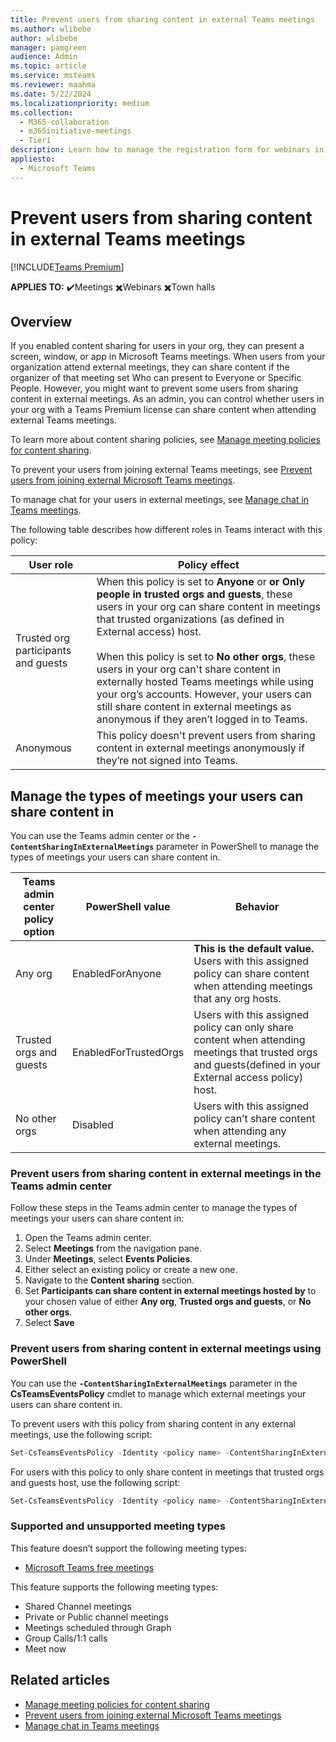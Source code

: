 ```yaml
---
title: Prevent users from sharing content in external Teams meetings
ms.author: wlibebe
author: wlibebe
manager: pamgreen
audience: Admin
ms.topic: article
ms.service: msteams
ms.reviewer: maahma
ms.date: 5/22/2024
ms.localizationpriority: medium
ms.collection: 
  - M365-collaboration
  - m365initiative-meetings
  - Tier1
description: Learn how to manage the registration form for webinars in Microsoft Teams for admins. You can manage default questions, custom questions, and predefined questions.
appliesto: 
  - Microsoft Teams
---
```

# Prevent users from sharing content in external Teams meetings

[!INCLUDE[Teams Premium](includes/teams-premium-ecm.md)]

**APPLIES TO:** ✔️Meetings ✖️Webinars ✖️Town halls

## Overview

If you enabled content sharing for users in your org, they can present a screen, window, or app in Microsoft Teams meetings. When users from your organization attend external meetings, they can share content if the organizer of that meeting set Who can present to Everyone or Specific People. However, you might want to prevent some users from sharing content in external meetings. As an admin, you can control whether users in your org with a Teams Premium license can share content when attending external Teams meetings.

To learn more about content sharing policies, see [Manage meeting policies for content sharing](meeting-policies-content-sharing.md).

To prevent your users from joining external Teams meetings, see [Prevent users from joining external Microsoft Teams meetings](external-meeting-join.md).

To manage chat for your users in external meetings, see [Manage chat in Teams meetings](manage-meeting-chat.md#manage-chat-messages-in-teams-meetings-hosted-by-other-organizations-that-you-dont-have-a-trusted-relationship-with).

The following table describes how different roles in Teams interact with this policy:

|User role| Policy effect|
|---------|---------------|
|Trusted org participants and guests| When this policy is set to **Anyone** or **or Only people in trusted orgs and guests**, these users in your org can share content in meetings that trusted organizations (as defined in External access) host. <br><br> When this policy is set to **No other orgs**, these users in your org can't share content in externally hosted Teams meetings while using your org’s accounts. However, your users can still share content in external meetings as anonymous if they aren’t logged in to Teams.|
|Anonymous| This policy doesn't prevent users from sharing content in external meetings anonymously if they’re not signed into Teams.|


## Manage the types of meetings your users can share content in

You can use the Teams admin center or the **`-ContentSharingInExternalMeetings`** parameter in PowerShell to manage the types of meetings your users can share content in.

|Teams admin center policy option|PowerShell value| Behavior |
|---------|---------|---------------|
|Any org | EnabledForAnyone |**This is the default value.** Users with this assigned policy can share content when attending meetings that any org hosts. |
|Trusted orgs and guests | EnabledForTrustedOrgs |Users with this assigned policy can only share content when attending meetings that trusted orgs and guests(defined in your External access policy) host.|
|No other orgs | Disabled | Users with this assigned policy can’t share content when attending any external meetings.|

### Prevent users from sharing content in external meetings in the Teams admin center

Follow these steps in the Teams admin center to manage the types of meetings your users can share content in:

1. Open the Teams admin center.
2. Select **Meetings** from the navigation pane.
3. Under **Meetings**, select **Events Policies**.
4. Either select an existing policy or create a new one.
5. Navigate to the **Content sharing** section.
6. Set **Participants can share content in external meetings hosted by** to your chosen value of either **Any org**, **Trusted orgs and guests**, or **No other orgs**.
7. Select **Save**

### Prevent users from sharing content in external meetings using PowerShell

You can use the **`-ContentSharingInExternalMeetings`** parameter in the **CsTeamsEventsPolicy** cmdlet to manage which external meetings your users can share content in.

To prevent users with this policy from sharing content in any external meetings, use the following script:

```powershell
Set-CsTeamsEventsPolicy -Identity <policy name> -ContentSharingInExternalMeetings Disabled
```

For users with this policy to only share content in meetings that trusted orgs and guests host, use the following script:

```powershell
Set-CsTeamsEventsPolicy -Identity <policy name> -ContentSharingInExternalMeetings EnabledForTrustedOrgs
```

### Supported and unsupported meeting types

This feature doesn’t support the following meeting types:

- [Microsoft Teams free meetings](https://www.microsoft.com/microsoft-teams/free)

This feature supports the following meeting types:

- Shared Channel meetings
- Private or Public channel meetings
- Meetings scheduled through Graph
- Group Calls/1:1 calls
- Meet now

## Related articles

- [Manage meeting policies for content sharing](meeting-policies-content-sharing.md)
- [Prevent users from joining external Microsoft Teams meetings](external-meeting-join.md)
- [Manage chat in Teams meetings](manage-meeting-chat.md#manage-chat-messages-in-teams-meetings-hosted-by-other-organizations-that-you-dont-have-a-trusted-relationship-with)
